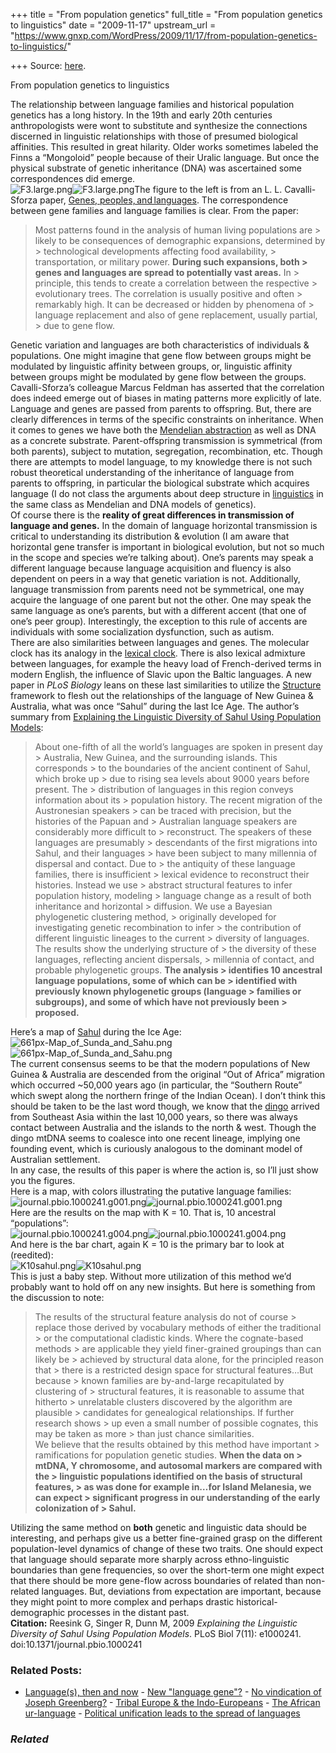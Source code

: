 +++
title = "From population genetics"
full_title = "From population genetics to linguistics"
date = "2009-11-17"
upstream_url = "https://www.gnxp.com/WordPress/2009/11/17/from-population-genetics-to-linguistics/"

+++
Source: [here](https://www.gnxp.com/WordPress/2009/11/17/from-population-genetics-to-linguistics/).

From population genetics to linguistics

The relationship between language families and historical population genetics has a long history. In the 19th and early 20th centuries anthropologists were wont to substitute and synthesize the connections discerned in linguistic relationships with those of presumed biological affinities. This resulted in great hilarity. Older works sometimes labeled the Finns a “Mongoloid” people because of their Uralic language. But once the physical substrate of genetic inheritance (DNA) was ascertained some correspondences did emerge.  
![F3.large.png](https://i0.wp.com/blogs.discovermagazine.com/gnxp/files/F3.large.png?resize=300%2C531)![F3.large.png](https://i0.wp.com/blogs.discovermagazine.com/gnxp/files/F3.large.png?resize=300%2C531)The figure to the left is from an L. L. Cavalli-Sforza paper, [Genes, peoples, and languages](http://www.pnas.org/content/94/15/7719.full). The correspondence between gene families and language families is clear. From the paper:

> Most patterns found in the analysis of human living populations are > likely to be consequences of demographic expansions, determined by > technological developments affecting food availability, > transportation, or military power. **During such expansions, both > genes and languages are spread to potentially vast areas.** In > principle, this tends to create a correlation between the respective > evolutionary trees. The correlation is usually positive and often > remarkably high. It can be decreased or hidden by phenomena of > language replacement and also of gene replacement, usually partial, > due to gene flow.

Genetic variation and languages are both characteristics of individuals & populations. One might imagine that gene flow between groups might be modulated by linguistic affinity between groups, or, linguistic affinity between groups might be modulated by gene flow between the groups. Cavalli-Sforza’s colleague Marcus Feldman has asserted that the correlation does indeed emerge out of biases in mating patterns more explicitly of late.  
Language and genes are passed from parents to offspring. But, there are clearly differences in terms of the specific constraints on inheritance. When it comes to genes we have both the [Mendelian abstraction](https://en.wikipedia.org/wiki/Mendelian_inheritance) as well as DNA as a concrete substrate. Parent-offspring transmission is symmetrical (from both parents), subject to mutation, segregation, recombination, etc. Though there are attempts to model language, to my knowledge there is not such robust theoretical understanding of the inheritance of language from parents to offspring, in particular the biological substrate which acquires language (I do not class the arguments about deep structure in [linguistics](https://en.wikipedia.org/wiki/Noam_Chomsky#Contributions_to_linguistics) in the same class as Mendelian and DNA models of genetics).  
Of course there is the **reality of great differences in transmission of language and genes.** In the domain of language horizontal transmission is critical to understanding its distribution & evolution (I am aware that horizontal gene transfer is important in biological evolution, but not so much in the scope and species we’re talking about). One’s parents may speak a different language because language acquisition and fluency is also dependent on peers in a way that genetic variation is not. Additionally, language transmission from parents need not be symmetrical, one may acquire the language of one parent but not the other. One may speak the same language as one’s parents, but with a different accent (that one of one’s peer group). Interestingly, the exception to this rule of accents are individuals with some socialization dysfunction, such as autism.  
There are also similarities between languages and genes. The molecular clock has its analogy in the [lexical clock](http://www.cs.rice.edu/~nakhleh/Papers/UCSB09.pdf). There is also lexical admixture between languages, for example the heavy load of French-derived terms in modern English, the influence of Slavic upon the Baltic languages. A new paper in *PLoS Biology* leans on these last similarities to utilize the [Structure](http://pritch.bsd.uchicago.edu/software.html) framework to flesh out the relationships of the language of New Guinea & Australia, what was once “Sahul” during the last Ice Age. The author’s summary from [Explaining the Linguistic Diversity of Sahul Using Population Models](http://www.plosbiology.org/article/info:doi/10.1371/journal.pbio.1000241):

> About one-fifth of all the world’s languages are spoken in present day > Australia, New Guinea, and the surrounding islands. This corresponds > to the boundaries of the ancient continent of Sahul, which broke up > due to rising sea levels about 9000 years before present. The > distribution of languages in this region conveys information about its > population history. The recent migration of the Austronesian speakers > can be traced with precision, but the histories of the Papuan and > Australian language speakers are considerably more difficult to > reconstruct. The speakers of these languages are presumably > descendants of the first migrations into Sahul, and their languages > have been subject to many millennia of dispersal and contact. Due to > the antiquity of these language families, there is insufficient > lexical evidence to reconstruct their histories. Instead we use > abstract structural features to infer population history, modeling > language change as a result of both inheritance and horizontal > diffusion. We use a Bayesian phylogenetic clustering method, > originally developed for investigating genetic recombination to infer > the contribution of different linguistic lineages to the current > diversity of languages. The results show the underlying structure of > the diversity of these languages, reflecting ancient dispersals, > millennia of contact, and probable phylogenetic groups. **The analysis > identifies 10 ancestral language populations, some of which can be > identified with previously known phylogenetic groups (language > families or subgroups), and some of which have not previously been > proposed.**

Here’s a map of [Sahul](https://en.wikipedia.org/wiki/Sahul_Shelf) during the Ice Age:  
![661px-Map_of_Sunda_and_Sahu.png](https://i0.wp.com/blogs.discovermagazine.com/gnxp/files/661px-Map_of_Sunda_and_Sahu.png?resize=500%2C453)![661px-Map_of_Sunda_and_Sahu.png](https://i0.wp.com/blogs.discovermagazine.com/gnxp/files/661px-Map_of_Sunda_and_Sahu.png?resize=500%2C453)  
The current consensus seems to be that the modern populations of New Guinea & Australia are descended from the original “Out of Africa” migration which occurred \~50,000 years ago (in particular, the “Southern Route” which swept along the northern fringe of the Indian Ocean). I don’t think this should be taken to be the last word though, we know that the [dingo](https://en.wikipedia.org/wiki/Dingo) arrived from Southeast Asia within the last 10,000 years, so there was always contact between Australia and the islands to the north & west. Though the dingo mtDNA seems to coalesce into one recent lineage, implying one founding event, which is curiously analogous to the dominant model of Australian settlement.  
In any case, the results of this paper is where the action is, so I’ll just show you the figures.  
Here is a map, with colors illustrating the putative language families:  
![journal.pbio.1000241.g001.png](https://i0.wp.com/blogs.discovermagazine.com/gnxp/files/journal.pbio.1000241.g001.png?resize=500%2C517)![journal.pbio.1000241.g001.png](https://i0.wp.com/blogs.discovermagazine.com/gnxp/files/journal.pbio.1000241.g001.png?resize=500%2C517)  
Here are the results on the map with K = 10. That is, 10 ancestral “populations”:  
![journal.pbio.1000241.g004.png](https://i0.wp.com/blogs.discovermagazine.com/gnxp/files/journal.pbio.1000241.g004.png?resize=500%2C515)![journal.pbio.1000241.g004.png](https://i0.wp.com/blogs.discovermagazine.com/gnxp/files/journal.pbio.1000241.g004.png?resize=500%2C515)  
And here is the bar chart, again K = 10 is the primary bar to look at (reedited):  
![K10sahul.png](https://i0.wp.com/blogs.discovermagazine.com/gnxp/files/K10sahul.png?resize=500%2C1169)![K10sahul.png](https://i0.wp.com/blogs.discovermagazine.com/gnxp/files/K10sahul.png?resize=500%2C1169)  
This is just a baby step. Without more utilization of this method we’d probably want to hold off on any new insights. But here is something from the discussion to note:

> The results of the structural feature analysis do not of course > replace those derived by vocabulary methods of either the traditional > or the computational cladistic kinds. Where the cognate-based methods > are applicable they yield finer-grained groupings than can likely be > achieved by structural data alone, for the principled reason that > there is a restricted design space for structural features…But because > known families are by-and-large recapitulated by clustering of > structural features, it is reasonable to assume that hitherto > unrelatable clusters discovered by the algorithm are plausible > candidates for genealogical relationships. If further research shows > up even a small number of possible cognates, this may be taken as more > than just chance similarities.  
> We believe that the results obtained by this method have important > ramifications for population genetic studies. **When the data on > mtDNA, Y chromosome, and autosomal markers are compared with the > linguistic populations identified on the basis of structural features, > as was done for example in…for Island Melanesia, we can expect > significant progress in our understanding of the early colonization of > Sahul.**

Utilizing the same method on **both** genetic and linguistic data should be interesting, and perhaps give us a better fine-grained grasp on the different population-level dynamics of change of these two traits. One should expect that language should separate more sharply across ethno-linguistic boundaries than gene frequencies, so over the short-term one might expect that there should be more gene-flow across boundaries of related than non-related languages. But, deviations from expectation are important, because they might point to more complex and perhaps drastic historical-demographic processes in the distant past.  
**Citation:** Reesink G, Singer R, Dunn M, 2009 *Explaining the Linguistic Diversity of Sahul Using Population Models*. PLoS Biol 7(11): e1000241. doi:10.1371/journal.pbio.1000241

### Related Posts:

- [Language(s), then and
  now](https://www.gnxp.com/WordPress/2009/10/20/language-s-then-and-now/) - [New "language
  gene"?](https://www.gnxp.com/WordPress/2009/08/31/new-language-gene/) - [No vindication of Joseph
  Greenberg?](https://www.gnxp.com/WordPress/2012/07/25/no-vindication-of-joseph-greenberg/) - [Tribal Europe & the
  Indo-Europeans](https://www.gnxp.com/WordPress/2009/01/08/tribal-europe-the-indo-europeans/) - [The African
  ur-language](https://www.gnxp.com/WordPress/2011/04/14/the-african-ur-language/) - [Political unification leads to the spread of
  languages](https://www.gnxp.com/WordPress/2009/04/21/political-unification-leads-to-the-spread-of-languages/)

### *Related*

[](https://www.addtoany.com/add_to/facebook?linkurl=https%3A%2F%2Fwww.gnxp.com%2FWordPress%2F2009%2F11%2F17%2Ffrom-population-genetics-to-linguistics%2F&linkname=From%20population%20genetics%20to%20linguistics "Facebook")[](https://www.addtoany.com/add_to/twitter?linkurl=https%3A%2F%2Fwww.gnxp.com%2FWordPress%2F2009%2F11%2F17%2Ffrom-population-genetics-to-linguistics%2F&linkname=From%20population%20genetics%20to%20linguistics "Twitter")[](https://www.addtoany.com/add_to/email?linkurl=https%3A%2F%2Fwww.gnxp.com%2FWordPress%2F2009%2F11%2F17%2Ffrom-population-genetics-to-linguistics%2F&linkname=From%20population%20genetics%20to%20linguistics "Email")[](https://www.addtoany.com/share)

